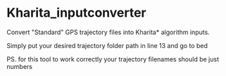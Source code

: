 # Kharita_inputconverter
Convert "Standard" GPS trajectory files into Kharita* algorithm inputs.

Simply put your desired trajectory folder path in line 13 and go to bed

PS. for this tool to work correctly your trajectory filenames should be just numbers
